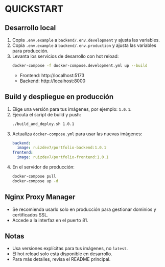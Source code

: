 # QUICKSTART

## Desarrollo local

1. Copia `.env.example` a `backend/.env.development` y ajusta las variables.
2. Copia `.env.example` a `backend/.env.production` y ajusta las variables para producción.
3. Levanta los servicios de desarrollo con hot reload:
   ```sh
   docker-compose -f docker-compose.development.yml up --build
   ```
   - Frontend: http://localhost:5173
   - Backend: http://localhost:8000

## Build y despliegue en producción

1. Elige una versión para tus imágenes, por ejemplo: `1.0.1`.
2. Ejecuta el script de build y push:
   ```sh
   ./build_and_deploy.sh 1.0.1
   ```
3. Actualiza `docker-compose.yml` para usar las nuevas imágenes:
   ```yaml
   backend:
     image: ruizdev7/portfolio-backend:1.0.1
   frontend:
     image: ruizdev7/portfolio-frontend:1.0.1
   ```
4. En el servidor de producción:
   ```sh
   docker-compose pull
   docker-compose up -d
   ```

## Nginx Proxy Manager
- Se recomienda usarlo solo en producción para gestionar dominios y certificados SSL.
- Accede a la interfaz en el puerto 81.

## Notas
- Usa versiones explícitas para tus imágenes, no `latest`.
- El hot reload solo está disponible en desarrollo.
- Para más detalles, revisa el README principal. 